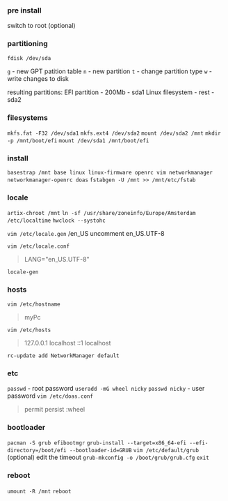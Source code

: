 ### pre install
switch to root (optional)

### partitioning
`fdisk /dev/sda`

`g` - new GPT patition table
`n` - new partition
`t` - change partition type
`w` - write changes to disk

resulting partitions:
EFI partition - 200Mb - sda1
Linux filesystem - rest - sda2

### filesystems
`mkfs.fat -F32 /dev/sda1`
`mkfs.ext4 /dev/sda2`
`mount /dev/sda2 /mnt`
`mkdir -p /mnt/boot/efi`
`mount /dev/sda1 /mnt/boot/efi`

### install
`basestrap /mnt base linux linux-firmware openrc vim networkmanager networkmanager-openrc doas`
`fstabgen -U /mnt >> /mnt/etc/fstab`

### locale
`artix-chroot /mnt`
`ln -sf /usr/share/zoneinfo/Europe/Amsterdam /etc/localtime`
`hwclock --systohc`

`vim /etc/locale.gen`
/en_US
uncomment en_US.UTF-8

`vim /etc/locale.conf`
 >  LANG="en_US.UTF-8"
 
`locale-gen`
 
### hosts
`vim /etc/hostname`
 >   myPc
 
`vim /etc/hosts`
 >   127.0.0.1   localhost
 >   ::1         localhost
 
`rc-update add NetworkManager default`

### etc
`passwd` - root password
`useradd -mG wheel nicky`
`passwd nicky` - user password
`vim /etc/doas.conf`
 >  permit persist :wheel

### bootloader
`pacman -S grub efibootmgr`
`grub-install --target=x86_64-efi --efi-directory=/boot/efi --bootloader-id=GRUB`
`vim /etc/default/grub` (optional)
edit the timeout
`grub-mkconfig -o /boot/grub/grub.cfg`
`exit`

### reboot
`umount -R /mnt`
`reboot`
